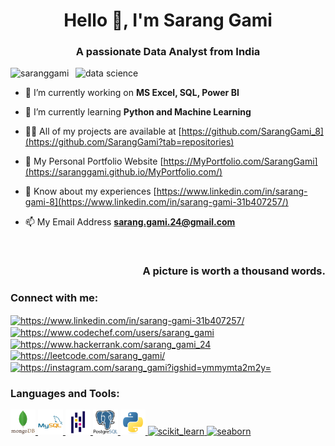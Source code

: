 <h1 align="center">Hello 👋, I'm Sarang Gami</h1>
<h3 align="center">A passionate Data Analyst from India</h3>

<img align="right" alt="data science" width="400" src="https://www.aalpha.net/wp-content/uploads/2019/10/data-science-giphy.gif">

<p align="left"> <img src="https://komarev.com/ghpvc/?username=saranggami&label=Profile%20views&color=0e75b6&style=flat" alt="saranggami" /> </p>

- 🔭 I’m currently working on **MS Excel, SQL, Power BI**

- 🌱 I’m currently learning **Python and Machine Learning**

- 👨‍💻 All of my projects are available at [https://github.com/SarangGami_8](https://github.com/SarangGami?tab=repositories)

- 💼 My Personal Portfolio Website [https://MyPortfolio.com/SarangGami](https://saranggami.github.io/MyPortfolio.com/)

- 📄 Know about my experiences [https://www.linkedin.com/in/sarang-gami-8](https://www.linkedin.com/in/sarang-gami-31b407257/)

- 📫 My Email Address **sarang.gami.24@gmail.com**

<br>
<h3 align="right">A picture is worth a thousand words.</h4>

<h3 align="left">Connect with me:</h3>
<p align="left">
<a href="https://linkedin.com/in/https://www.linkedin.com/in/sarang-gami-31b407257/" target="blank"><img align="center" src="https://raw.githubusercontent.com/rahuldkjain/github-profile-readme-generator/master/src/images/icons/Social/linked-in-alt.svg" alt="https://www.linkedin.com/in/sarang-gami-31b407257/" height="30" width="40" /></a>
<a href="https://www.codechef.com/users/https://www.codechef.com/users/sarang_gami" target="blank"><img align="center" src="https://cdn.jsdelivr.net/npm/simple-icons@3.1.0/icons/codechef.svg" alt="https://www.codechef.com/users/sarang_gami" height="30" width="40" /></a>
<a href="https://www.hackerrank.com/https://www.hackerrank.com/sarang_gami_24" target="blank"><img align="center" src="https://raw.githubusercontent.com/rahuldkjain/github-profile-readme-generator/master/src/images/icons/Social/hackerrank.svg" alt="https://www.hackerrank.com/sarang_gami_24" height="30" width="40" /></a>
<a href="https://www.leetcode.com/https://leetcode.com/sarang_gami/" target="blank"><img align="center" src="https://raw.githubusercontent.com/rahuldkjain/github-profile-readme-generator/master/src/images/icons/Social/leet-code.svg" alt="https://leetcode.com/sarang_gami/" height="30" width="40" /></a>
<a href="https://instagram.com/https://instagram.com/sarang_gami?igshid=ymmymta2m2y=" target="blank"><img align="center" src="https://raw.githubusercontent.com/rahuldkjain/github-profile-readme-generator/master/src/images/icons/Social/instagram.svg" alt="https://instagram.com/sarang_gami?igshid=ymmymta2m2y=" height="30" width="40" /></a>
</p>

<h3 align="left">Languages and Tools:</h3>
<p align="left"> <a href="https://www.mongodb.com/" target="_blank" rel="noreferrer"> <img src="https://raw.githubusercontent.com/devicons/devicon/master/icons/mongodb/mongodb-original-wordmark.svg" alt="mongodb" width="40" height="40"/> </a> <a href="https://www.mysql.com/" target="_blank" rel="noreferrer"> <img src="https://raw.githubusercontent.com/devicons/devicon/master/icons/mysql/mysql-original-wordmark.svg" alt="mysql" width="40" height="40"/> </a> <a href="https://pandas.pydata.org/" target="_blank" rel="noreferrer"> <img src="https://raw.githubusercontent.com/devicons/devicon/2ae2a900d2f041da66e950e4d48052658d850630/icons/pandas/pandas-original.svg" alt="pandas" width="40" height="40"/> </a> <a href="https://www.postgresql.org" target="_blank" rel="noreferrer"> <img src="https://raw.githubusercontent.com/devicons/devicon/master/icons/postgresql/postgresql-original-wordmark.svg" alt="postgresql" width="40" height="40"/> </a> <a href="https://www.python.org" target="_blank" rel="noreferrer"> <img src="https://raw.githubusercontent.com/devicons/devicon/master/icons/python/python-original.svg" alt="python" width="40" height="40"/> </a> <a href="https://scikit-learn.org/" target="_blank" rel="noreferrer"> <img src="https://upload.wikimedia.org/wikipedia/commons/0/05/Scikit_learn_logo_small.svg" alt="scikit_learn" width="40" height="40"/> </a> <a href="https://seaborn.pydata.org/" target="_blank" rel="noreferrer"> <img src="https://seaborn.pydata.org/_images/logo-mark-lightbg.svg" alt="seaborn" width="40" height="40"/> </a> </p>



